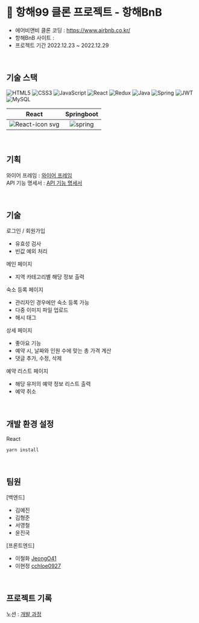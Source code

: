 
# 🚢 항해99 클론 프로젝트 - 항해BnB

+ 에어비앤비 클론 코딩 : https://www.airbnb.co.kr/
+ 항해BnB 사이트 : 
+ 프로젝트 기간 2022.12.23 ~ 2022.12.29

<br />

## 기술 스택
![HTML5](https://img.shields.io/badge/html5-%23E34F26.svg?style=for-the-badge&logo=html5&logoColor=white)
![CSS3](https://img.shields.io/badge/css3-%231572B6.svg?style=for-the-badge&logo=css3&logoColor=white)
![JavaScript](https://img.shields.io/badge/javascript-%23323330.svg?style=for-the-badge&logo=javascript&logoColor=%23F7DF1E) 
![React](https://img.shields.io/badge/react-%2320232a.svg?style=for-the-badge&logo=react&logoColor=%2361DAFB)
![Redux](https://img.shields.io/badge/redux-%23593d88.svg?style=for-the-badge&logo=redux&logoColor=white)
![Java](https://img.shields.io/badge/java-%23ED8B00.svg?style=for-the-badge&logo=java&logoColor=white)
![Spring](https://img.shields.io/badge/spring-%236DB33F.svg?style=for-the-badge&logo=spring&logoColor=white)
![JWT](https://img.shields.io/badge/JWT-black?style=for-the-badge&logo=JSON%20web%20tokens)
![MySQL](https://img.shields.io/badge/mysql-%2300f.svg?style=for-the-badge&logo=mysql&logoColor=white)

| React | Springboot |
|:------:|:------:|
|![React-icon svg](https://user-images.githubusercontent.com/85235063/189798318-2c7fe7d2-b9ea-45a8-a373-8386474da228.png)|![spring](https://user-images.githubusercontent.com/85235063/189798456-35af17d6-c99e-4412-9057-e01c79cf6d9c.png)|

<br />

## 기획

와이어 프레임 : [와이어 프레임](https://evening-pantydraco-a29.notion.site/e4f9cf544a144973909d806424e715af)
<br />
API 기능 명세서 : [API 기능 명세서](https://evening-pantydraco-a29.notion.site/API-487ba3ff0fd74b129c65479d961af850)

<br />

## 기술
로그인 / 회원가입
+ 유효성 검사
+ 빈값 예외 처리

메인 페이지
+ 지역 카테고리별 해당 정보 출력

숙소 등록 페이지
+ 관리자인 경우에만 숙소 등록 가능
+ 다중 이미지 파일 업로드
+ 해시 태그

상세 페이지
+ 좋아요 기능
+ 예약 시, 날짜와 인원 수에 맞는 총 가격 계산
+ 댓글 추가, 수정, 삭제

예약 리스트 페이지
+ 해당 유저의 예약 정보 리스트 출력
+ 예약 취소

<br />

## 개발 환경 설정
React
```React
yarn install
```

<br />

## 팀원
[백엔드]
+ 김예진
+ 김형준
+ 서영철
+ 윤진국

[프론트엔드]
+ 이철화 [JeongO41](https://github.com/Pablaw)
+ 이현정 [cchloe0927](https://github.com/cchloe0927)

<br/>

## 프로젝트 기록
노션 : [개발 과정](https://evening-pantydraco-a29.notion.site/5-4b7e2b87de974b4ca742c5b5fcb7b0f7)



